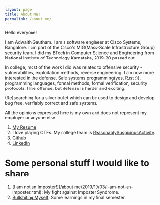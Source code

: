```yaml
---
layout: page
title: About Me!
permalink: /about_me/
---
```


Hello everyone!

I am Adwaith Gautham. I am a software engineer at Cisco Systems, Bangalore. I am part of the Cisco's MIG(Mass-Scale Infrastructure Group) security team. I did my BTech in Computer Science and Engineering from National Institute of Technology Karnataka, 2019-20 passed out.

In college, most of the work I did was related to offensive security - vulnerabilities, exploitation methods, reverse engineering. I am now more interested in the defense. Safe systems programming(yes, Rust :)), programming languages, formal methods, formal verification, security protocols. I like offense, but defense is harder and exciting.

(Re)searching for a silver bullet which can be used to design and develop bug free, verifiably correct and safe systems.

All the opinions expressed here is my own and does not represent my employer or anyone else.

1. [My Resume](/assets/about_me/AdwaithGautham.pdf)
2. I love playing CTFs. My college team is [ReasonablySuspiciousActivity](https://ctftime.org/team/62190).
3. [Github](https://github.com/adwait1-g)
4. [LinkedIn](https://linkedin.com/in/adwaitgautham1998)

# Some personal stuff I would like to share

1. [I am not an Imposter!](/about me/2019/10/03/i-am-not-an-imposter.html): My fight against Imposter Syndrome.
2. [Bullshiting Myself](/about/me/2020/02/23/bullshiting-myself.html): Some learnings in my final semester.
